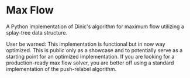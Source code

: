 # Max Flow

A Python implementation of Dinic's algorithm for maximum flow utilizing a
splay-tree data structure.

User be warned: This implementation is functional but in now way optimized. This
is public only as a showcase and to potentially serve as a starting point for an
optimized implementation. If you are looking for a production-ready max flow
solver, you are better off using a standard implementation of the push-relabel
algorithm.
